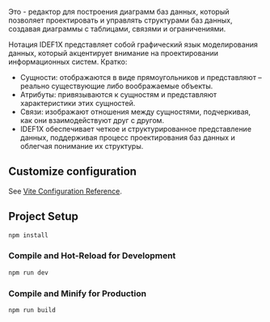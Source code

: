 Это - редактор для построения диаграмм баз данных, который позволяет проектировать и управлять структурами баз данных, создавая диаграммы с таблицами, связями и ограничениями.

Нотация IDEF1X представляет собой графический язык моделирования данных, который акцентирует внимание на проектировании информационных систем. Кратко:
* Сущности: отображаются в виде прямоугольников и представляют –реально существующие либо воображаемые объекты.
* Атрибуты: привязываются к сущностям и представляют характеристики этих сущностей.
* Связи: изображают отношения между сущностями, подчеркивая, как они взаимодействуют друг с другом.
* IDEF1X обеспечивает четкое и структурированное представление данных, поддерживая процесс проектирования баз данных и облегчая понимание их структуры. 



## Customize configuration

See [Vite Configuration Reference](https://vitejs.dev/config/).

## Project Setup

```sh
npm install
```

### Compile and Hot-Reload for Development

```sh
npm run dev
```

### Compile and Minify for Production

```sh
npm run build
```
